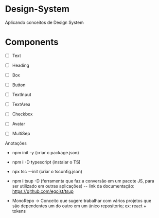 # Design-System
Aplicando conceitos de Design System

# Components
- [ ] Text
- [ ] Heading
- [ ] Box
- [ ] Button
- [ ] TextInput
- [ ] TextArea
- [ ] Checkbox
- [ ] Avatar
- [ ] MultiSep


Anotações
- npm init -y (criar o package.json)
- npm i -D typescript (instalar o TS)
- npx tsc --init (criar o tsconfig.json)
- npm i tsup -D (ferramenta que faz a conversão em um pacote JS, para ser utilizado em outras aplicações)
  -- link da documentação: https://github.com/egoist/tsup

- MonoRepo -> Conceito que sugere trabalhar com vários projetos que são dependentes um do outro em um único repositorio; ex: react + tokens